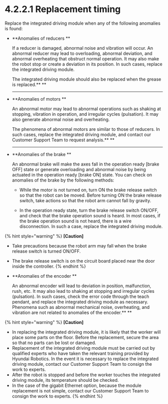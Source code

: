 # 4.2.2.1 Replacement timing

Replace the integrated driving module when any of the following anomalies is found:

*   **Anomalies of reducers    **

    If a reducer is damaged, abnormal noise and vibration will occur. An abnormal reducer may lead to overloading, abnormal deviation, and abnormal overheating that obstruct normal operation. It may also make the robot stop or create a deviation in its position. In such cases, replace the integrated driving module.

    The integrated driving module should also be replaced when the grease is replaced.**    **

    ****
*   **Anomalies of motors    **

    An abnormal motor may lead to abnormal operations such as shaking at stopping, vibration in operation, and irregular cycles (pulsation). It may also generate abnormal noise and overheating.

    The phenomena of abnormal motors are similar to those of reducers. In such cases, replace the integrated driving module, and contact our Customer Support Team to request analysis.**    **

    ****
*   **Anomalies of the brake    **

    An abnormal brake will make the axes fall in the operation ready \[brake OFF] state or generate overloading and abnormal noise by being actuated in the operation ready \[brake ON] state. You can check on anomalies of the brake by the following methods:

    *   While the motor is not turned on, turn ON the brake release switch so that the robot can be moved. Before turning ON the brake release switch, take actions so that the robot arm cannot fall by gravity.


    * In the operation ready state, turn the brake release switch ON/OFF, and check that the brake operation sound is heard. In most cases, if the brake operation sound is not heard, there is a wire disconnection. In such a case, replace the integrated driving module.

{% hint style="warning" %}
**\[Caution]**

* Take precautions because the robot arm may fall when the brake release switch is turned ON/OFF.
* The brake release switch is on the circuit board placed near the door inside the controller.
{% endhint %}

*   **Anomalies of the encoder    **

    An abnormal encoder will lead to deviation in position, malfunction, rush, etc. It may also lead to shaking at stopping and irregular cycles (pulsation). In such cases, check the error code through the teach pendant, and replace the integrated driving module as necessary. Phenomena such as abnormal mechanical noise, overheating, and vibration are not related to anomalies of the encoder.**    **

{% hint style="warning" %}
**\[Caution]**

* In replacing the integrated driving module, it is likely that the worker will place some parts on the floor. Before the replacement, secure the area so that no parts can be lost or damaged.
* Replacement of the integrated driving module must be carried out by qualified experts who have taken the relevant training provided by Hyundai Robotics. In the event it is necessary to replace the integrated driving module, contact our Customer Support Team to consign the work to experts.
* After the robot is stopped and before the worker touches the integrated driving module, its temperature should be checked.
* In the case of the gigabit Ethernet option, because the module replacement is not simple, contact our Customer Support Team to consign the work to experts.
{% endhint %}
